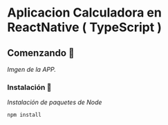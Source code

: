 # Aplicacion Calculadora en ReactNative ( TypeScript )

## Comenzando 🚀
_Imgen de la APP._


### Instalación 🔧
_Instalación de paquetes de Node_
```
npm install
```